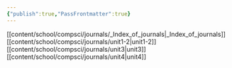 ```yaml
---
{"publish":true,"PassFrontmatter":true}
---
```




 [[content/school/compsci/journals/_Index_of_journals\|_Index_of_journals]]
 [[content/school/compsci/journals/unit1-2\|unit1-2]]
 [[content/school/compsci/journals/unit3\|unit3]]
 [[content/school/compsci/journals/unit4\|unit4]]

